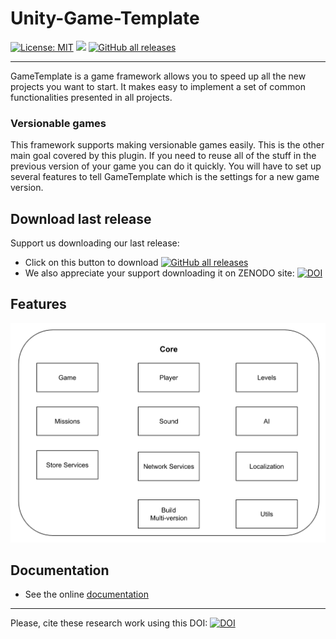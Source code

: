 # Unity-Game-Template

[![License: MIT](https://img.shields.io/badge/License-MIT-yellow.svg)](https://opensource.org/licenses/MIT) <img src="https://img.shields.io/github/release/frangam/unity-game-template.svg"/> [![GitHub all releases](https://img.shields.io/github/downloads/frangam/unity-game-template/total)](https://github.com/frangam/unity-game-template/releases/download/2.2.0/GameTemplate_v2.2.0.unitypackage.gz) 

---

GameTemplate is a game framework allows you to speed up all the new projects you want to start. It makes easy to implement a set of common functionalities presented in all projects.

### Versionable games
This framework supports making versionable games easily. This is the other main goal covered by this plugin. If you need to reuse all of the stuff in the previous version of your game you can do it quickly. You will have to set up several features to tell GameTemplate which is the settings for a new game version.

## Download last release
Support us downloading our last release:
- Click on this button to download [![GitHub all releases](https://img.shields.io/github/downloads/frangam/unity-game-template/total)](https://github.com/frangam/unity-game-template/releases/download/2.2.0/GameTemplate_v2.2.0.unitypackage.gz) 
- We also appreciate your support downloading it on ZENODO site: [![DOI](https://zenodo.org/badge/DOI/10.5281/zenodo.7740687.svg)](https://doi.org/10.5281/zenodo.7740687)

## Features

<img src="https://github.com/frangam/unity-game-template/blob/master/doc/core.png" width="700"/>
  
## Documentation
- See the online [documentation](https://docs.google.com/document/d/1sJOc9ZO6JdmtG4RWK-EQUsf14zl-voUyS605XZ2SLbE)


---

Please, cite these research work using this DOI: [![DOI](https://zenodo.org/badge/DOI/10.5281/zenodo.7740687.svg)](https://doi.org/10.5281/zenodo.7740687)

